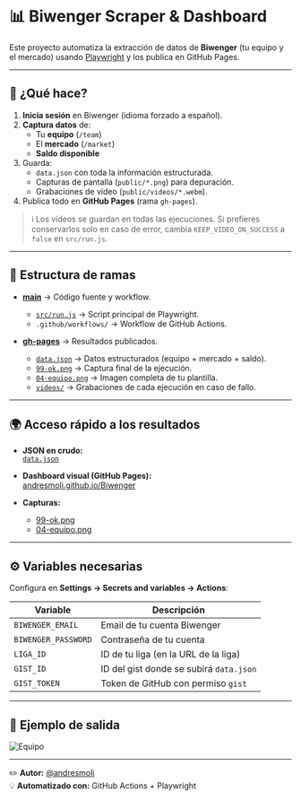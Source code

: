 # 📊 Biwenger Scraper & Dashboard

Este proyecto automatiza la extracción de datos de **Biwenger** (tu equipo y el mercado) usando [Playwright](https://playwright.dev/) y los publica en GitHub Pages.

---

## 🚀 ¿Qué hace?

1. **Inicia sesión** en Biwenger (idioma forzado a español).
2. **Captura datos** de:
   - Tu **equipo** (`/team`)
   - El **mercado** (`/market`)
   - **Saldo disponible**
3. Guarda:
   - `data.json` con toda la información estructurada.
   - Capturas de pantalla (`public/*.png`) para depuración.
   - Grabaciones de vídeo (`public/videos/*.webm`).
4. Publica todo en **GitHub Pages** (rama `gh-pages`).

> ℹ️ Los vídeos se guardan en todas las ejecuciones. Si prefieres conservarlos solo en caso de error, cambia `KEEP_VIDEO_ON_SUCCESS` a `false` en `src/run.js`.

---

## 📂 Estructura de ramas

- **[main](https://github.com/andresmoli/Biwenger/tree/main)** → Código fuente y workflow.
  - [`src/run.js`](https://github.com/andresmoli/Biwenger/blob/main/src/run.js) → Script principal de Playwright.
  - `.github/workflows/` → Workflow de GitHub Actions.

- **[gh-pages](https://github.com/andresmoli/Biwenger/tree/gh-pages)** → Resultados publicados.
  - [`data.json`](https://raw.githubusercontent.com/andresmoli/Biwenger/gh-pages/data.json) → Datos estructurados (equipo + mercado + saldo).
  - [`99-ok.png`](https://andresmoli.github.io/Biwenger/99-ok.png) → Captura final de la ejecución.
  - [`04-equipo.png`](https://andresmoli.github.io/Biwenger/04-equipo.png) → Imagen completa de tu plantilla.
  - [`videos/`](https://andresmoli.github.io/Biwenger/videos) → Grabaciones de cada ejecución en caso de fallo.

---

## 🌍 Acceso rápido a los resultados

- **JSON en crudo:**  
  [`data.json`](https://raw.githubusercontent.com/andresmoli/Biwenger/gh-pages/data.json)

- **Dashboard visual (GitHub Pages):**  
  [andresmoli.github.io/Biwenger](https://andresmoli.github.io/Biwenger/)

- **Capturas:**  
  - [99-ok.png](https://andresmoli.github.io/Biwenger/99-ok.png)  
  - [04-equipo.png](https://andresmoli.github.io/Biwenger/04-equipo.png)

---

## ⚙️ Variables necesarias

Configura en **Settings → Secrets and variables → Actions**:

| Variable             | Descripción                        |
|----------------------|------------------------------------|
| `BIWENGER_EMAIL`     | Email de tu cuenta Biwenger        |
| `BIWENGER_PASSWORD`  | Contraseña de tu cuenta            |
| `LIGA_ID`            | ID de tu liga (en la URL de la liga) |
| `GIST_ID`            | ID del gist donde se subirá `data.json` |
| `GIST_TOKEN`         | Token de GitHub con permiso `gist` |

---

## 📸 Ejemplo de salida

![Equipo](https://andresmoli.github.io/Biwenger/04-equipo.png)

---

✏️ **Autor:** [@andresmoli](https://github.com/andresmoli)  
💡 **Automatizado con:** GitHub Actions + Playwright
